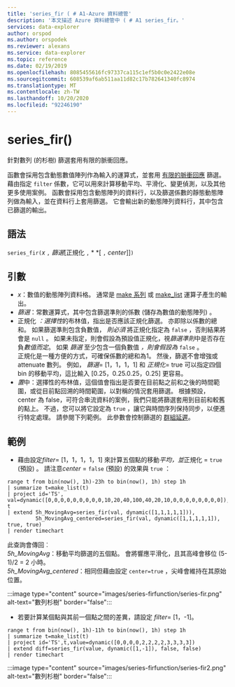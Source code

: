 ```yaml
---
title: 'series_fir ( # A1-Azure 資料總管'
description: '本文描述 Azure 資料總管中 ( # A1 series_fir。'
services: data-explorer
author: orspod
ms.author: orspodek
ms.reviewer: alexans
ms.service: data-explorer
ms.topic: reference
ms.date: 02/19/2019
ms.openlocfilehash: 8085455616fc97337ca115c1ef5b0c0e2422e08e
ms.sourcegitcommit: 608539af6ab511aa11d82c17b782641340fc8974
ms.translationtype: MT
ms.contentlocale: zh-TW
ms.lasthandoff: 10/20/2020
ms.locfileid: "92246190"
---
```

# <a name="series_fir"></a>series_fir()

針對數列 (的杉樹) 篩選套用有限的脈衝回應。  

函數會採用包含動態數值陣列作為輸入的運算式，並套用 [有限的脈衝回應](https://en.wikipedia.org/wiki/Finite_impulse_response) 篩選。 藉由指定 `filter` 係數，它可以用來計算移動平均、平滑化、變更偵測，以及其他更多使用案例。 函數會採用包含動態陣列的資料行，以及篩選係數的靜態動態陣列做為輸入，並在資料行上套用篩選。 它會輸出新的動態陣列資料行，其中包含已篩選的輸出。  

## <a name="syntax"></a>語法

`series_fir(`*x* `,` *篩選*[正規化 `,` * *[ `,` *center*]]`)`

## <a name="arguments"></a>引數

* *x*：數值的動態陣列資料格。 通常是 [make 系列](make-seriesoperator.md) 或 [make_list](makelist-aggfunction.md) 運算子產生的輸出。
* *篩選*：常數運算式，其中包含篩選準則的係數 (儲存為數值的動態陣列) 。
* 正規化 *：選擇性*的布林值，指出是否應該正規化篩選。 亦即除以係數的總和。 如果篩選準則包含負數值， *則必須* 將正規化指定為 `false` ，否則結果將會是 `null` 。 如果未指定，則會假設為預設值正規化，視*篩選準則*中是否存在負*數值而定*。 如果 *篩選* 至少包含一個負數值 *，則會假設為* `false` 。  
正規化是一種方便的方式，可確保係數的總和為1。 然後，篩選不會增強或 attenuate 數列。 例如， *篩選*= [1，1，1，1] 和 *正規化*= true 可以指定四個 bin 的移動平均，這比輸入 [0.25，0.25.0.25，0.25] 更容易。
* *置*中：選擇性的布林值，這個值會指出是否要在目前點之前和之後的時間範圍，或從目前點回溯的時間範圍，以對稱的情況套用篩選。 根據預設，center 為 false，可符合串流資料的案例，我們只能將篩選套用到目前和較舊的點上。 不過，您可以將它設定為 `true` ，讓它與時間序列保持同步，以便進行特定處理。 請參閱下列範例。 此參數會控制篩選的 [群組延遲](https://en.wikipedia.org/wiki/Group_delay_and_phase_delay)。

## <a name="examples"></a>範例

* 藉由設定*filter*= [1，1，1，1，1] 來計算五個點的移動*平均，並*正規化 = `true` (預設) 。 請注意*center* = `false` (預設) 的效果與 `true` ：

<!-- csl: https://help.kusto.windows.net:443/Samples -->
```kusto
range t from bin(now(), 1h)-23h to bin(now(), 1h) step 1h
| summarize t=make_list(t)
| project id='TS', val=dynamic([0,0,0,0,0,0,0,0,0,10,20,40,100,40,20,10,0,0,0,0,0,0,0,0]), t
| extend 5h_MovingAvg=series_fir(val, dynamic([1,1,1,1,1])),
         5h_MovingAvg_centered=series_fir(val, dynamic([1,1,1,1,1]), true, true)
| render timechart
```

此查詢會傳回︰  
*5h_MovingAvg*：移動平均篩選的五個點。 會將響應平滑化，且其高峰會移位 (5-1)/2 = 2 小時。  
*5h_MovingAvg_centered*：相同但藉由設定 `center=true` ，尖峰會維持在其原始位置。

:::image type="content" source="images/series-firfunction/series-fir.png" alt-text="數列杉樹" border="false":::

* 若要計算某個點與其前一個點之間的差異，請設定 *filter*= [1，-1]。

<!-- csl: https://help.kusto.windows.net:443/Samples -->
```kusto
range t from bin(now(), 1h)-11h to bin(now(), 1h) step 1h
| summarize t=make_list(t)
| project id='TS',t,value=dynamic([0,0,0,0,2,2,2,2,3,3,3,3])
| extend diff=series_fir(value, dynamic([1,-1]), false, false)
| render timechart
```

:::image type="content" source="images/series-firfunction/series-fir2.png" alt-text="數列杉樹" border="false":::
